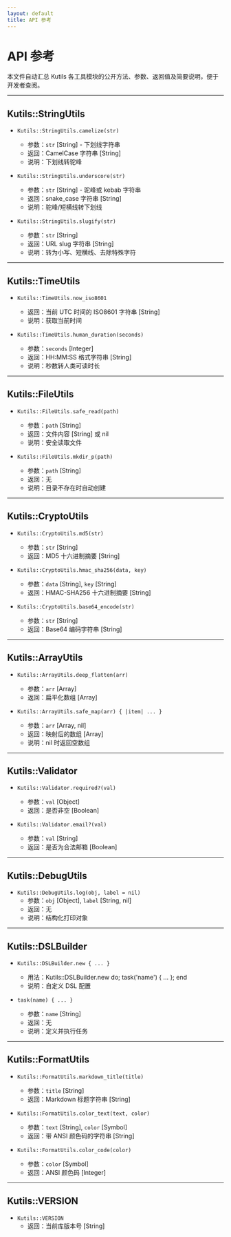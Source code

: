 ```yaml
---
layout: default
title: API 参考
---
```


# API 参考

本文件自动汇总 Kutils 各工具模块的公开方法、参数、返回值及简要说明，便于开发者查阅。

---

## Kutils::StringUtils

- `Kutils::StringUtils.camelize(str)`
  - 参数：`str` [String] - 下划线字符串
  - 返回：CamelCase 字符串 [String]
  - 说明：下划线转驼峰

- `Kutils::StringUtils.underscore(str)`
  - 参数：`str` [String] - 驼峰或 kebab 字符串
  - 返回：snake_case 字符串 [String]
  - 说明：驼峰/短横线转下划线

- `Kutils::StringUtils.slugify(str)`
  - 参数：`str` [String]
  - 返回：URL slug 字符串 [String]
  - 说明：转为小写、短横线、去除特殊字符

---

## Kutils::TimeUtils

- `Kutils::TimeUtils.now_iso8601`
  - 返回：当前 UTC 时间的 ISO8601 字符串 [String]
  - 说明：获取当前时间

- `Kutils::TimeUtils.human_duration(seconds)`
  - 参数：`seconds` [Integer]
  - 返回：HH:MM:SS 格式字符串 [String]
  - 说明：秒数转人类可读时长

---

## Kutils::FileUtils

- `Kutils::FileUtils.safe_read(path)`
  - 参数：`path` [String]
  - 返回：文件内容 [String] 或 nil
  - 说明：安全读取文件

- `Kutils::FileUtils.mkdir_p(path)`
  - 参数：`path` [String]
  - 返回：无
  - 说明：目录不存在时自动创建

---

## Kutils::CryptoUtils

- `Kutils::CryptoUtils.md5(str)`
  - 参数：`str` [String]
  - 返回：MD5 十六进制摘要 [String]

- `Kutils::CryptoUtils.hmac_sha256(data, key)`
  - 参数：`data` [String], `key` [String]
  - 返回：HMAC-SHA256 十六进制摘要 [String]

- `Kutils::CryptoUtils.base64_encode(str)`
  - 参数：`str` [String]
  - 返回：Base64 编码字符串 [String]

---

## Kutils::ArrayUtils

- `Kutils::ArrayUtils.deep_flatten(arr)`
  - 参数：`arr` [Array]
  - 返回：扁平化数组 [Array]

- `Kutils::ArrayUtils.safe_map(arr) { |item| ... }`
  - 参数：`arr` [Array, nil]
  - 返回：映射后的数组 [Array]
  - 说明：nil 时返回空数组

---

## Kutils::Validator

- `Kutils::Validator.required?(val)`
  - 参数：`val` [Object]
  - 返回：是否非空 [Boolean]

- `Kutils::Validator.email?(val)`
  - 参数：`val` [String]
  - 返回：是否为合法邮箱 [Boolean]

---

## Kutils::DebugUtils

- `Kutils::DebugUtils.log(obj, label = nil)`
  - 参数：`obj` [Object], `label` [String, nil]
  - 返回：无
  - 说明：结构化打印对象

---

## Kutils::DSLBuilder

- `Kutils::DSLBuilder.new { ... }`
  - 用法：Kutils::DSLBuilder.new do; task('name') { ... }; end
  - 说明：自定义 DSL 配置

- `task(name) { ... }`
  - 参数：`name` [String]
  - 返回：无
  - 说明：定义并执行任务

---

## Kutils::FormatUtils

- `Kutils::FormatUtils.markdown_title(title)`
  - 参数：`title` [String]
  - 返回：Markdown 标题字符串 [String]

- `Kutils::FormatUtils.color_text(text, color)`
  - 参数：`text` [String], `color` [Symbol]
  - 返回：带 ANSI 颜色码的字符串 [String]

- `Kutils::FormatUtils.color_code(color)`
  - 参数：`color` [Symbol]
  - 返回：ANSI 颜色码 [Integer]

---

## Kutils::VERSION

- `Kutils::VERSION`
  - 返回：当前库版本号 [String]